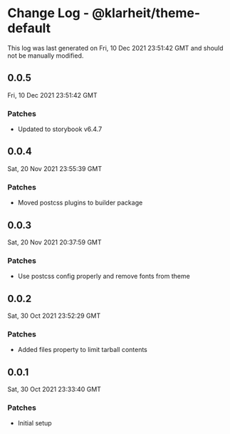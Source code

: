 # Change Log - @klarheit/theme-default

This log was last generated on Fri, 10 Dec 2021 23:51:42 GMT and should not be manually modified.

## 0.0.5
Fri, 10 Dec 2021 23:51:42 GMT

### Patches

- Updated to storybook v6.4.7

## 0.0.4
Sat, 20 Nov 2021 23:55:39 GMT

### Patches

- Moved postcss plugins to builder package

## 0.0.3
Sat, 20 Nov 2021 20:37:59 GMT

### Patches

- Use postcss config properly and remove fonts from theme

## 0.0.2
Sat, 30 Oct 2021 23:52:29 GMT

### Patches

- Added files property to limit tarball contents

## 0.0.1
Sat, 30 Oct 2021 23:33:40 GMT

### Patches

- Initial setup

